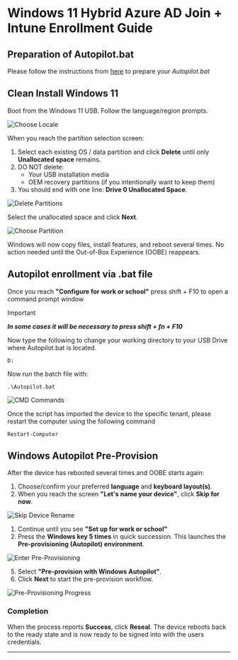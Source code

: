 # Windows 11 Hybrid Azure AD Join + Intune Enrollment Guide


## Preparation of Autopilot.bat

Please follow the instructions from [here](Various_Scripts\Autopilot\Readme.md) to prepare your *Autopilot.bat*

## Clean Install Windows 11

Boot from the Windows 11 USB. Follow the language/region prompts.

![Choose Locale](./images/ChooseLocale.png)

When you reach the partition selection screen:

1. Select each existing OS / data partition and click **Delete** until only **Unallocated space** remains.
2. DO NOT delete:
   - Your USB installation media
   - OEM recovery partitions (if you intentionally want to keep them)
3. You should end with one line: **Drive 0 Unallocated Space**.

![Delete Partitions](./images/DeletePartitions.png)

Select the unallocated space and click **Next**.

![Choose Partition](./images/ChoosePartition.png)

Windows will now copy files, install features, and reboot several times. No action needed until the Out-of-Box Experience (OOBE) reappears.

## Autopilot enrollment via .bat file

Once you reach **"Configure for work or school"** press shift + F10 to open a command prompt window

> [!IMPORTANT]
> __*In some cases it will be necessary to press shift + fn + F10*__

Now type the following to change your working directory to your USB Drive where Autopilot.bat is located. 

```
D:
```
Now run the batch file with:

```
.\Autopilot.bat
```
![CMD Commands](./images/CmdCommands.png)

Once the script has imported the device to the specific tenant, please restart the computer using the following command

```
Restart-Computer
```

## Windows Autopilot Pre-Provision

After the device has rebooted several times and OOBE starts again:

1. Choose/confirm your preferred **language** and **keyboard layout(s)**.
2. When you reach the screen **"Let's name your device"**, click **Skip for now**.

![Skip Device Rename](./images/SkipDeviceRename.png)

1. Continue until you see **"Set up for work or school"**
2. Press the **Windows key 5 times** in quick succession. This launches the **Pre-provisioning (Autopilot) environment**.

![Enter Pre-Provisioning](./images/PreProvisioning2.png)

5. Select **"Pre-provision with Windows Autopilot"**.
6. Click **Next** to start the pre-provision workflow.

![Pre-Provisioning Progress](./images/PreProvisioning3.png)

### Completion

When the process reports **Success**, click **Reseal**. The device reboots back to the ready state and is now ready to be signed into with the users credentials.

---
